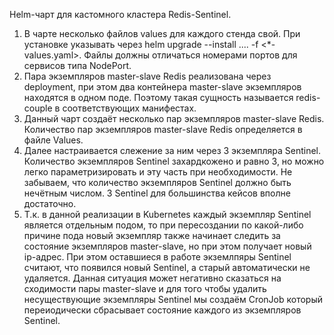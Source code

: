 Helm-чарт для кастомного кластера Redis-Sentinel.

1. В чарте несколько файлов values для каждого стенда свой. При установке указывать через helm upgrade --install .... -f <*-values.yaml>. Файлы должны отличаться номерами портов для сервисов типа NodePort.
2. Пара экземпляров master-slave Redis реализована через deployment, при этом два контейнера master-slave экземпляров находятся в одном поде. Поэтому такая сущность называется redis-couple в соответствующих манифестах.
3. Данный чарт создаёт несколько пар экземпляров master-slave Redis. Количество пар экземпляров master-slave Redis определяется в файле Values.
4. Далее настраивается слежение за ним через 3 экземпляра Sentinel. Количество экземпляров Sentinel захардкожено и равно 3, но можно легко параметризировать и эту часть при необходимости. Не забываем, что количество экземпляров Sentinel должно быть нечётным числом. 3 Sentinel для большинства кейсов вполне достаточно.
5. Т.к. в данной реализации в Kubernetes каждый экземпляр Sentinel является отдельным подом, то при пересоздании по какой-либо причине пода новый экземпляр также начинает следить за состояние экземпляров master-slave, но при этом получает новый ip-адрес. При этом оставшиеся в работе экземлпяры Sentinel считают, что появился новый Sentinel, а старый автоматически не удаляется. Данная ситуация может негативно сказаться на сходимости пары master-slave и для того чтобы удалить несуществующие экземпляры Sentinel мы создаём CronJob который переиодически сбрасывает состояние каждого из экземпляров Sentinel.